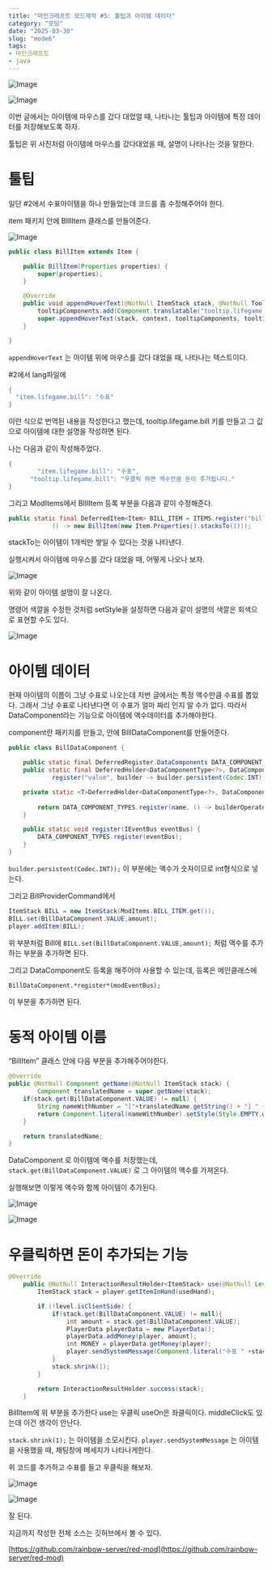 ```yaml
---
title: "마인크래프트 모드제작 #5: 툴팁과 아이템 데이터"
category: "모딩"
date: "2025-03-30"
slug: "mode6"
tags: 
- 마인크래프트
- java
---
```

![Image](https://github.com/user-attachments/assets/1911e88f-995d-4011-97a0-91616a2bfaf5)


![Image](https://github.com/user-attachments/assets/a0688108-8e53-41d9-a9d0-4a556e7485fb)

이번 글에서는 아이템에 마우스를 갔다 대었얼 때, 나타나는 툴팁과 아이템에 특정 데이터를 저장해보도록 하자.

툴팁은 위 사진처럼 아이템에 마우스를 갔다대었을 때, 설명이 나타나는 것을 말한다.

# 툴팁

일단 #2에서 수표아이템을 하나 만들었는데 코드를 좀 수정해주어야 한다.

item 패키지 안에 BIllItem 클래스를 만들어준다.

![Image](https://github.com/user-attachments/assets/a4bf6a31-fdea-4046-a8b0-54035ae60e4a)

```java
public class BillItem extends Item {

    public BillItem(Properties properties) {
        super(properties);
    }

    @Override
    public void appendHoverText(@NotNull ItemStack stack, @NotNull TooltipContext context, List<Component> tooltipComponents, @NotNull TooltipFlag tooltipFlag) {
        tooltipComponents.add(Component.translatable("tooltip.lifegame.bill"));
        super.appendHoverText(stack, context, tooltipComponents, tooltipFlag);
    }

}

```

`appendHoverText` 는 아이템 위에 마우스를 갔다 대었을 때, 나타나는 텍스트이다. 

#2에서 lang파일에 

```java
{
  "item.lifegame.bill": "수표"
}
```

이런 식으로 번역된 내용을 작성한다고 했는데, tooltip.lifegame.bill 키를 만들고 그 값으로 아이템에 대한 설명을 작성하면 된다.

나는 다음과 같이 작성해주었다.

```java
{
        "item.lifegame.bill": "수표",
      "tooltip.lifegame.bill": "우클릭 하면 액수만큼 돈이 추가됩니다."
}
```

그리고 ModItems에서 BIllItem 등록 부분을 다음과 같이 수정해준다.

```java
public static final DeferredItem<Item> BILL_ITEM = ITEMS.register("bill",
            () -> new BillItem(new Item.Properties().stacksTo(1)));
```

stackTo는 아이템이 1개씩만 쌓일 수 있다는 것을 나타낸다.

실행시켜서 아이템에 마우스를 갔다 대었을 때, 어떻게 나오나 보자.

![Image](https://github.com/user-attachments/assets/eb5cefef-a7b9-4522-8912-161426722db6)

위와 같이 아이템 설멍이 잘 나온다.

명령어 색깔을 수정한 것처럼 setStyle을 설정하면 다음과 같이 설명의 색깔은 회색으로 표현할 수도 있다.

![Image](https://github.com/user-attachments/assets/3d98af0a-dfa9-45bf-8bae-68e8bd7d06af)

# 아이템 데이터

현재 아이템의 이름이 그냥 수표로 나오는데 저번 글에서는 특정 액수만큼 수표를 뽑았다. 그래서 그냥 수표로 나타낸다면 이 수표가 얼마 짜리 인지 알 수가 없다. 따라서 DataComponent라는 기능으로 아이템에 액수데이터를 추가해야한다.

component란 패키지를 만들고, 안에 BIllDataComponent를 만들어준다.

```java
public class BillDataComponent {

    public static final DeferredRegister.DataComponents DATA_COMPONENT_TYPES = DeferredRegister.createDataComponents(Registries.DATA_COMPONENT_TYPE, MODID);
    public static final DeferredHolder<DataComponentType<?>, DataComponentType<Integer>> VALUE =
            register("value", builder -> builder.persistent(Codec.INT));

    private static <T>DeferredHolder<DataComponentType<?>, DataComponentType<T>> register(String name,
                                                                                          UnaryOperator<DataComponentType.Builder<T>> builderOperator) {
        return DATA_COMPONENT_TYPES.register(name, () -> builderOperator.apply(DataComponentType.builder()).build());
    }

    public static void register(IEventBus eventBus) {
        DATA_COMPONENT_TYPES.register(eventBus);
    }
}

```

`builder.persistent(Codec.INT));` 이 부분에는 액수가 숫자이므로 int형식으로 넣는다.

그리고 BillProviderCommand에서 

```java
ItemStack BILL = new ItemStack(ModItems.BILL_ITEM.get());
BILL.set(BillDataComponent.VALUE,amount);
player.addItem(BILL);
```

위 부분처럼 Bill에 `BILL.set(BillDataComponent.VALUE,amount);` 처럼 액수를 추가하는 부분을 추가하면 된다.

그리고 DataComponent도 등록을 해주어야 사용할 수 있는데, 등록은 메인클래스에 

`BillDataComponent.*register*(modEventBus);`

이 부분을 추가하면 된다.

# 동적 아이템 이름

“BillItem” 클래스 안에 다음 부분을 추가해주어야한다.

```java
@Override
public @NotNull Component getName(@NotNull ItemStack stack) {
        Component translatedName = super.getName(stack);
    if(stack.get(BillDataComponent.VALUE) != null) {
        String nameWithNumber = "["+translatedName.getString() + "] " + stack.get(BillDataComponent.VALUE);
        return Component.literal(nameWithNumber).setStyle(Style.EMPTY.withColor(ChatFormatting.WHITE));
    }

    return translatedName;
}
```

DataComponent 로 아이템에 액수를 저장했는데, `stack.get(BillDataComponent.VALUE)` 로 그 아이템의 액수를 가져온다.

실행해보면 이렇게 액수와 함께 아이템이 추가된다.

![Image](https://github.com/user-attachments/assets/e846f7d2-be3b-4834-830d-830fa271602b)

![Image](https://github.com/user-attachments/assets/60a00024-05c9-420d-9704-486618411c0c)

# 우클릭하면 돈이 추가되는 기능

```java
@Override
    public @NotNull InteractionResultHolder<ItemStack> use(@NotNull Level level, @NotNull Player player, @NotNull InteractionHand usedHand) {
        ItemStack stack = player.getItemInHand(usedHand);

        if (!level.isClientSide) {
            if(stack.get(BillDataComponent.VALUE) != null){
                int amount = stack.get(BillDataComponent.VALUE);
                PlayerData playerData = new PlayerData();
                playerData.addMoney(player, amount);
                int MONEY = playerData.getMoney(player);
                player.sendSystemMessage(Component.literal("수표 " +stack.get(BillDataComponent.VALUE)+ " 사용, 현재 잔액: " + MONEY));
            }
            stack.shrink(1);
        }

        return InteractionResultHolder.success(stack);
    }
```

BillItem에 위 부분을 추가한다 use는 우클릭 useOn은 좌클릭이다. middleClick도 있는데 이건 생각이 안난다.

`stack.shrink(1);` 는 아이템을 소모시킨다. `player.sendSystemMessage` 는 아이템을 사용했을 때, 채팅창에 메세지가 나타나게한다.

위 코드를 추가하고 수표를 들고 우클릭을 해보자.

![Image](https://github.com/user-attachments/assets/546324c9-250e-4966-bcd5-5c65128504c7)

![Image](https://github.com/user-attachments/assets/8e30ed6d-0dfe-4f8e-96dd-16467c60e908)

잘 된다.

지금까지 작성한 전체 소스는 깃허브에서 볼 수 있다.

[https://github.com/rainbow-server/red-mod](https://github.com/rainbow-server/red-mod)